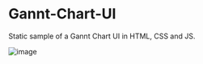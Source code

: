 # Gannt-Chart-UI
Static sample of a Gannt Chart UI in HTML, CSS and JS.

![image](https://github.com/atenbensel/Gannt-Chart-UI/assets/89222426/545cc563-d97b-468d-8404-4da6b44addec)
